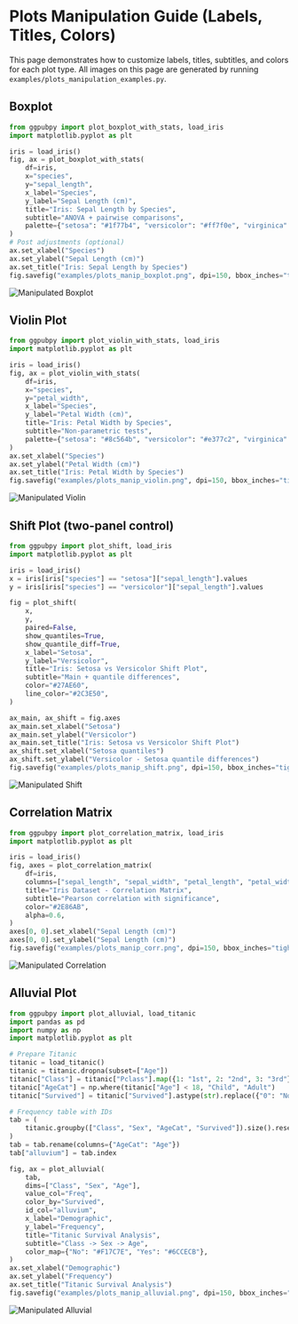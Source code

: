 # Plots Manipulation Guide (Labels, Titles, Colors)

This page demonstrates how to customize labels, titles, subtitles, and colors for each plot type. All images on this page are generated by running `examples/plots_manipulation_examples.py`.

## Boxplot

```python
from ggpubpy import plot_boxplot_with_stats, load_iris
import matplotlib.pyplot as plt

iris = load_iris()
fig, ax = plot_boxplot_with_stats(
    df=iris,
    x="species",
    y="sepal_length",
    x_label="Species",
    y_label="Sepal Length (cm)",
    title="Iris: Sepal Length by Species",
    subtitle="ANOVA + pairwise comparisons",
    palette={"setosa": "#1f77b4", "versicolor": "#ff7f0e", "virginica": "#2ca02c"},
)
# Post adjustments (optional)
ax.set_xlabel("Species")
ax.set_ylabel("Sepal Length (cm)")
ax.set_title("Iris: Sepal Length by Species")
fig.savefig("examples/plots_manip_boxplot.png", dpi=150, bbox_inches="tight")
```

![Manipulated Boxplot](../examples/plots_manip_boxplot.png)

## Violin Plot

```python
from ggpubpy import plot_violin_with_stats, load_iris
import matplotlib.pyplot as plt

iris = load_iris()
fig, ax = plot_violin_with_stats(
    df=iris,
    x="species",
    y="petal_width",
    x_label="Species",
    y_label="Petal Width (cm)",
    title="Iris: Petal Width by Species",
    subtitle="Non-parametric tests",
    palette={"setosa": "#8c564b", "versicolor": "#e377c2", "virginica": "#17becf"},
)
ax.set_xlabel("Species")
ax.set_ylabel("Petal Width (cm)")
ax.set_title("Iris: Petal Width by Species")
fig.savefig("examples/plots_manip_violin.png", dpi=150, bbox_inches="tight")
```

![Manipulated Violin](../examples/plots_manip_violin.png)

## Shift Plot (two-panel control)

```python
from ggpubpy import plot_shift, load_iris
import matplotlib.pyplot as plt

iris = load_iris()
x = iris[iris["species"] == "setosa"]["sepal_length"].values
y = iris[iris["species"] == "versicolor"]["sepal_length"].values

fig = plot_shift(
    x,
    y,
    paired=False,
    show_quantiles=True,
    show_quantile_diff=True,
    x_label="Setosa",
    y_label="Versicolor",
    title="Iris: Setosa vs Versicolor Shift Plot",
    subtitle="Main + quantile differences",
    color="#27AE60",
    line_color="#2C3E50",
)

ax_main, ax_shift = fig.axes
ax_main.set_xlabel("Setosa")
ax_main.set_ylabel("Versicolor")
ax_main.set_title("Iris: Setosa vs Versicolor Shift Plot")
ax_shift.set_xlabel("Setosa quantiles")
ax_shift.set_ylabel("Versicolor - Setosa quantile differences")
fig.savefig("examples/plots_manip_shift.png", dpi=150, bbox_inches="tight")
```

![Manipulated Shift](../examples/plots_manip_shift.png)

## Correlation Matrix

```python
from ggpubpy import plot_correlation_matrix, load_iris
import matplotlib.pyplot as plt

iris = load_iris()
fig, axes = plot_correlation_matrix(
    df=iris,
    columns=["sepal_length", "sepal_width", "petal_length", "petal_width"],
    title="Iris Dataset - Correlation Matrix",
    subtitle="Pearson correlation with significance",
    color="#2E86AB",
    alpha=0.6,
)
axes[0, 0].set_xlabel("Sepal Length (cm)")
axes[0, 0].set_ylabel("Sepal Length (cm)")
fig.savefig("examples/plots_manip_corr.png", dpi=150, bbox_inches="tight")
```

![Manipulated Correlation](../examples/plots_manip_corr.png)

## Alluvial Plot

```python
from ggpubpy import plot_alluvial, load_titanic
import pandas as pd
import numpy as np
import matplotlib.pyplot as plt

# Prepare Titanic
titanic = load_titanic()
titanic = titanic.dropna(subset=["Age"])
titanic["Class"] = titanic["Pclass"].map({1: "1st", 2: "2nd", 3: "3rd"})
titanic["AgeCat"] = np.where(titanic["Age"] < 18, "Child", "Adult")
titanic["Survived"] = titanic["Survived"].astype(str).replace({"0": "No", "1": "Yes"})

# Frequency table with IDs
tab = (
    titanic.groupby(["Class", "Sex", "AgeCat", "Survived"]).size().reset_index(name="Freq")
)
tab = tab.rename(columns={"AgeCat": "Age"})
tab["alluvium"] = tab.index

fig, ax = plot_alluvial(
    tab,
    dims=["Class", "Sex", "Age"],
    value_col="Freq",
    color_by="Survived",
    id_col="alluvium",
    x_label="Demographic",
    y_label="Frequency",
    title="Titanic Survival Analysis",
    subtitle="Class -> Sex -> Age",
    color_map={"No": "#F17C7E", "Yes": "#6CCECB"},
)
ax.set_xlabel("Demographic")
ax.set_ylabel("Frequency")
ax.set_title("Titanic Survival Analysis")
fig.savefig("examples/plots_manip_alluvial.png", dpi=150, bbox_inches="tight")
```

![Manipulated Alluvial](../examples/plots_manip_alluvial.png)
